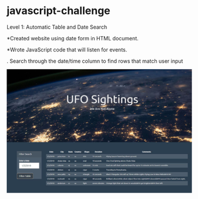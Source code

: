 # javascript-challenge

Level 1: Automatic Table and Date Search 

*Created website using date form in HTML document.

 *Wrote JavaScript code that will listen for events. 

. Search through the date/time column to find rows that match user input

![sightings](UFO-level-1/StarterCode/static/images/sightings.png)
